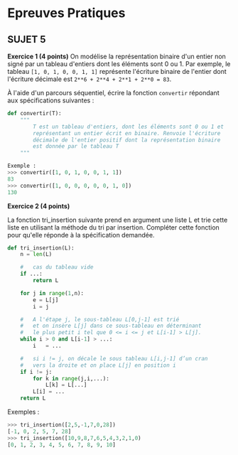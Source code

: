 # **Epreuves Pratiques**
## SUJET 5


<!-- [Corrigé](corrige.md) -->


**Exercice 1 (4 points)**
On modélise la représentation binaire d'un entier non signé par un tableau d'entiers dont les éléments sont 0 ou 1. Par exemple, le tableau `[1, 0, 1, 0, 0, 1, 1]` représente l'écriture binaire de l'entier dont l'écriture décimale est
`2**6 + 2**4 + 2**1 + 2**0 = 83`.

À l'aide d'un parcours séquentiel, écrire la fonction `convertir` répondant aux spécifications suivantes :

```Python
def convertir(T):
    """
        T est un tableau d'entiers, dont les éléments sont 0 ou 1 et
        représentant un entier écrit en binaire. Renvoie l'écriture
        décimale de l'entier positif dont la représentation binaire
        est donnée par le tableau T
    """

Exemple :
>>>	convertir([1, 0, 1, 0, 0, 1, 1])
83
>>>	convertir([1, 0, 0, 0, 0, 0, 1, 0])
130
```


**Exercice 2 (4 points)**

La fonction tri_insertion suivante prend en argument une liste L et trie cette liste en utilisant la méthode du tri par insertion. Compléter cette fonction pour qu'elle réponde à la spécification demandée.

```Python
def tri_insertion(L):
    n = len(L)

    #   cas du tableau vide 
    if ...:
        return L

    for j in range(1,n):
        e = L[j]
        i = j

    #	A l'étape j, le sous-tableau L[0,j-1] est trié
    #	et on insère L[j] dans ce sous-tableau en déterminant
    #	le plus petit i tel que 0 <= i <= j et L[i-1] > L[j]. 
    while i > 0 and L[i-1] > ...:
        i	= ...

    #	si i != j, on décale le sous tableau L[i,j-1] d’un cran
    #	vers la droite et on place L[j] en position i
    if i != j:
        for k in range(j,i,...):
            L[k] = L[...]
        L[i] = ...
    return L

```

Exemples :
```Python
>>>	tri_insertion([2,5,-1,7,0,28]) 
[-1, 0, 2, 5, 7, 28]
>>>	tri_insertion([10,9,8,7,6,5,4,3,2,1,0) 
[0, 1, 2, 3, 4, 5, 6, 7, 8, 9, 10]
```